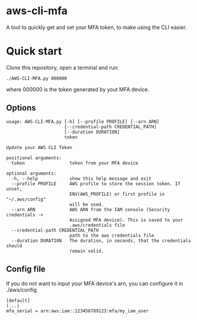 # aws-cli-mfa
A tool to quickly get and set your MFA token, to make using the CLI easier.

# Quick start
Clone this repository, open a terminal and run:
```
./AWS-CLI-MFA.py 000000
```
where 000000 is the token generated by yout MFA device.

## Options
```
usage: AWS-CLI-MFA.py [-h] [--profile PROFILE] [--arn ARN]
                      [--credential-path CREDENTIAL_PATH]
                      [--duration DURATION]
                      token

Update your AWS CLI Token

positional arguments:
  token                 token from your MFA device

optional arguments:
  -h, --help            show this help message and exit
  --profile PROFILE     AWS profile to store the session token. If unset,
                        ENV(AWS_PROFILE) or first profile in "~/.aws/config"
                        will be used.
  --arn ARN             AWS ARN from the IAM console (Security credentials ->
                        Assigned MFA device). This is saved to your
                        .aws/credentials file
  --credential-path CREDENTIAL_PATH
                        path to the aws credentials file
  --duration DURATION   The duration, in seconds, that the credentials should
                        remain valid.
```

## Config file
If you do not want to input your MFA device's arn, you can configure it in ./aws/config
```
[default]
(...)
mfa_serial = arn:aws:iam::123456789123:mfa/my_iam_user
```
